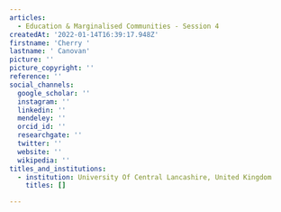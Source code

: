 ```yaml
---
articles:
  - Education & Marginalised Communities - Session 4
createdAt: '2022-01-14T16:39:17.948Z'
firstname: 'Cherry '
lastname: ' Canovan'
picture: ''
picture_copyright: ''
reference: ''
social_channels:
  google_scholar: ''
  instagram: ''
  linkedin: ''
  mendeley: ''
  orcid_id: ''
  researchgate: ''
  twitter: ''
  website: ''
  wikipedia: ''
titles_and_institutions:
  - institution: University Of Central Lancashire, United Kingdom
    titles: []

---
```

